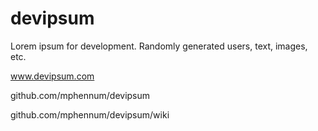 devipsum
========

Lorem ipsum for development. Randomly generated users, text, images, etc.

www.devipsum.com

github.com/mphennum/devipsum

github.com/mphennum/devipsum/wiki
